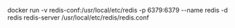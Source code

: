 docker run -v redis-conf:/usr/local/etc/redis -p 6379:6379 --name redis -d redis redis-server /usr/local/etc/redis/redis.conf

